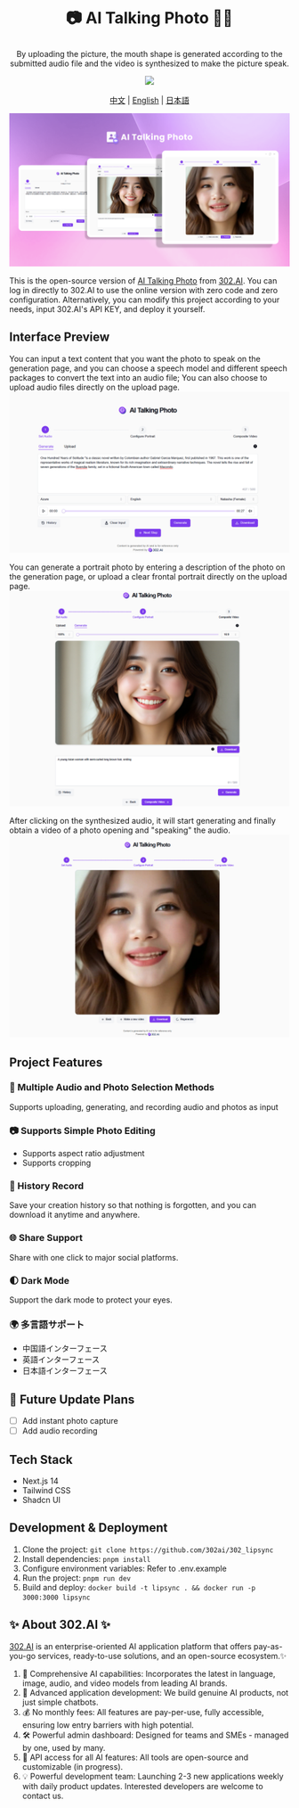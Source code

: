 # <p align="center">📷 AI Talking Photo 🚀✨</p>

<p align="center">By uploading the picture, the mouth shape is generated according to the submitted audio file and the video is synthesized to make the picture speak.</p>

<p align="center"><a href="https://302.ai/en/tools/lipsync/" target="blank"><img src="https://file.302.ai/gpt/imgs/github/20250102/72a57c4263944b73bf521830878ae39a.png" /></a></p >

<p align="center"><a href="README_zh.md">中文</a> | <a href="README.md">English</a> | <a href="README_ja.md">日本語</a></p>

![](docs/302_Talking_Photo_en.png)

This is the open-source version of [AI Talking Photo](https://302.ai/en/tools/lipsync/) from [302.AI](https://302.ai/en/).
You can log in directly to 302.AI to use the online version with zero code and zero configuration.
Alternatively, you can modify this project according to your needs, input 302.AI's API KEY, and deploy it yourself.

## Interface Preview
You can input a text content that you want the photo to speak on the generation page, and you can choose a speech model and different speech packages to convert the text into an audio file; You can also choose to upload audio files directly on the upload page.
![](docs/302_AI_Talking_Photo_en_screenshot_01.png)         

You can generate a portrait photo by entering a description of the photo on the generation page, or upload a clear frontal portrait directly on the upload page.
![](docs/302_AI_Talking_Photo_en_screenshot_02.png)            

After clicking on the synthesized audio, it will start generating and finally obtain a video of a photo opening and "speaking" the audio.
![](docs/302_AI_Talking_Photo_en_screenshot_03.png)

## Project Features

### 📝 Multiple Audio and Photo Selection Methods

Supports uploading, generating, and recording audio and photos as input

### 📷 Supports Simple Photo Editing

- Supports aspect ratio adjustment
- Supports cropping

### 📜 History Record

Save your creation history so that nothing is forgotten, and you can download it anytime and anywhere.

### 🌐 Share Support

Share with one click to major social platforms.

### 🌓 Dark Mode

Support the dark mode to protect your eyes.

### 🌍 多言語サポート

- 中国語インターフェース
- 英語インターフェース
- 日本語インターフェース

## 🚩 Future Update Plans

- [ ] Add instant photo capture
- [ ] Add audio recording

## Tech Stack

- Next.js 14
- Tailwind CSS
- Shadcn UI

## Development & Deployment

1. Clone the project: `git clone https://github.com/302ai/302_lipsync`
2. Install dependencies: `pnpm install`
3. Configure environment variables: Refer to .env.example
4. Run the project: `pnpm run dev`
5. Build and deploy: `docker build -t lipsync . && docker run -p 3000:3000 lipsync`

## ✨ About 302.AI ✨

[302.AI](https://302.ai) is an enterprise-oriented AI application platform that offers pay-as-you-go services, ready-to-use solutions, and an open-source ecosystem.✨

1. 🧠 Comprehensive AI capabilities: Incorporates the latest in language, image, audio, and video models from leading AI brands.
2. 🚀 Advanced application development: We build genuine AI products, not just simple chatbots.
3. 💰 No monthly fees: All features are pay-per-use, fully accessible, ensuring low entry barriers with high potential.
4. 🛠 Powerful admin dashboard: Designed for teams and SMEs - managed by one, used by many.
5. 🔗 API access for all AI features: All tools are open-source and customizable (in progress).
6. 💡 Powerful development team: Launching 2-3 new applications weekly with daily product updates. Interested developers are welcome to contact us.
